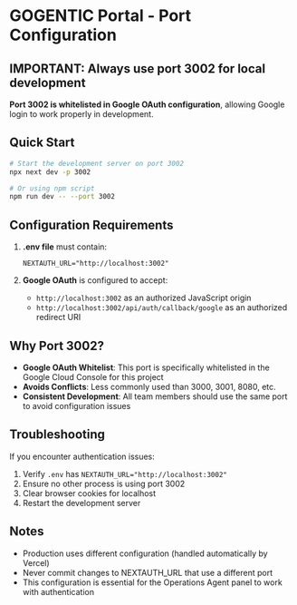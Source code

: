 # GOGENTIC Portal - Port Configuration

## IMPORTANT: Always use port 3002 for local development

**Port 3002 is whitelisted in Google OAuth configuration**, allowing Google login to work properly in development.

## Quick Start

```bash
# Start the development server on port 3002
npx next dev -p 3002

# Or using npm script
npm run dev -- --port 3002
```

## Configuration Requirements

1. **.env file** must contain:

   ```
   NEXTAUTH_URL="http://localhost:3002"
   ```

2. **Google OAuth** is configured to accept:
   - `http://localhost:3002` as an authorized JavaScript origin
   - `http://localhost:3002/api/auth/callback/google` as an authorized redirect URI

## Why Port 3002?

- **Google OAuth Whitelist**: This port is specifically whitelisted in the Google Cloud Console for this project
- **Avoids Conflicts**: Less commonly used than 3000, 3001, 8080, etc.
- **Consistent Development**: All team members should use the same port to avoid configuration issues

## Troubleshooting

If you encounter authentication issues:

1. Verify `.env` has `NEXTAUTH_URL="http://localhost:3002"`
2. Ensure no other process is using port 3002
3. Clear browser cookies for localhost
4. Restart the development server

## Notes

- Production uses different configuration (handled automatically by Vercel)
- Never commit changes to NEXTAUTH_URL that use a different port
- This configuration is essential for the Operations Agent panel to work with authentication
